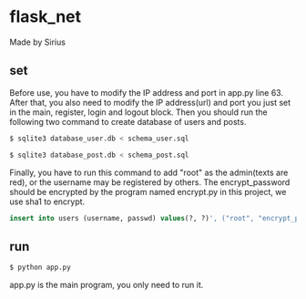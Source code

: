# flask_net

Made by Sirius

## set

Before use, you have to modify the IP address and port in app.py line 63. After that, you also need to modify the IP address(url) and port you just set in the main, register, login and logout block.
Then you should run the following two command to create database of users and posts.

```sh
$ sqlite3 database_user.db < schema_user.sql
```

```sh
$ sqlite3 database_post.db < schema_post.sql
```

Finally, you have to run this command to add "root" as the admin(texts are red), or the username may be registered by others. The encrypt_password should be encrypted by the program named encrypt.py in this project, we use sha1 to encrypt.

```sql
insert into users (username, passwd) values(?, ?)', ("root", "encrypt_password")
```

## run

```sh
$ python app.py
```

app.py is the main program, you only need to run it.
